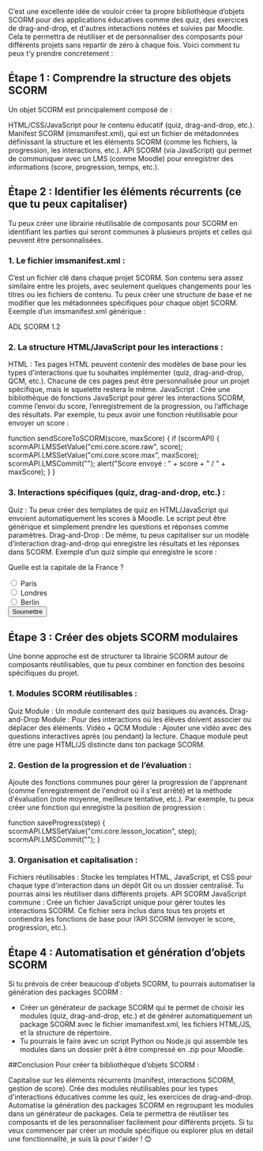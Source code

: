 C’est une excellente idée de vouloir créer ta propre bibliothèque d’objets SCORM pour des applications éducatives comme des quiz, des exercices de drag-and-drop, et d'autres interactions notées et suivies par Moodle. Cela te permettra de réutiliser et de personnaliser des composants pour différents projets sans repartir de zéro à chaque fois. Voici comment tu peux t’y prendre concrètement :

## Étape 1 : Comprendre la structure des objets SCORM

Un objet SCORM est principalement composé de :

HTML/CSS/JavaScript pour le contenu éducatif (quiz, drag-and-drop, etc.).
Manifest SCORM (imsmanifest.xml), qui est un fichier de métadonnées définissant la structure et les éléments SCORM (comme les fichiers, la progression, les interactions, etc.).
API SCORM (via JavaScript) qui permet de communiquer avec un LMS (comme Moodle) pour enregistrer des informations (score, progression, temps, etc.).

## Étape 2 : Identifier les éléments récurrents (ce que tu peux capitaliser)

Tu peux créer une librairie réutilisable de composants pour SCORM en identifiant les parties qui seront communes à plusieurs projets et celles qui peuvent être personnalisées.

### 1. Le fichier imsmanifest.xml :

C’est un fichier clé dans chaque projet SCORM. Son contenu sera assez similaire entre les projets, avec seulement quelques changements pour les titres ou les fichiers de contenu. Tu peux créer une structure de base et ne modifier que les métadonnées spécifiques pour chaque objet SCORM.
Exemple d’un imsmanifest.xml générique :

<manifest identifier="com.example.course"
          version="1.2"
          xmlns="http://www.imsproject.org/xsd/imscp_rootv1p1p2"
          xmlns:adlcp="http://www.adlnet.org/xsd/adlcp_rootv1p2">
<metadata>
<schema>ADL SCORM</schema>
<schemaversion>1.2</schemaversion>
</metadata>
<organizations default="defaultOrg">
<organization identifier="defaultOrg">
<item identifier="item1" identifierref="resource1">

<title>Quiz Interaction</title>
</item>
</organization>
</organizations>
<resources>
<resource identifier="resource1" type="webcontent" adlcp:scormtype="sco" href="index.html">
<file href="index.html"/>
</resource>
</resources>
</manifest>

### 2. La structure HTML/JavaScript pour les interactions :

HTML : Tes pages HTML peuvent contenir des modèles de base pour les types d’interactions que tu souhaites implémenter (quiz, drag-and-drop, QCM, etc.). Chacune de ces pages peut être personnalisée pour un projet spécifique, mais le squelette restera le même.
JavaScript : Crée une bibliothèque de fonctions JavaScript pour gérer les interactions SCORM, comme l’envoi du score, l’enregistrement de la progression, ou l’affichage des résultats.
Par exemple, tu peux avoir une fonction réutilisable pour envoyer un score :

function sendScoreToSCORM(score, maxScore) {
if (scormAPI) {
scormAPI.LMSSetValue("cmi.core.score.raw", score);
scormAPI.LMSSetValue("cmi.core.score.max", maxScore);
scormAPI.LMSCommit("");
alert("Score envoyé : " + score + " / " + maxScore);
}
}

### 3. Interactions spécifiques (quiz, drag-and-drop, etc.) :

Quiz : Tu peux créer des templates de quiz en HTML/JavaScript qui envoient automatiquement les scores à Moodle. Le script peut être générique et simplement prendre les questions et réponses comme paramètres.
Drag-and-Drop : De même, tu peux capitaliser sur un modèle d’interaction drag-and-drop qui enregistre les résultats et les réponses dans SCORM.
Exemple d’un quiz simple qui enregistre le score :

<form id="quizForm">
    <p>Quelle est la capitale de la France ?</p>
    <input type="radio" id="paris" name="capital" value="Paris"> Paris<br>
    <input type="radio" id="londres" name="capital" value="Londres"> Londres<br>
    <input type="radio" id="berlin" name="capital" value="Berlin"> Berlin<br>
    <button type="button" onclick="submitQuiz()">Soumettre</button>
</form>

<script>
    function submitQuiz() {
        const answer = document.querySelector('input[name="capital"]:checked').value;
        let score = (answer === "Paris") ? 100 : 0;
        sendScoreToSCORM(score, 100); // Envoie le score
    }
</script>

## Étape 3 : Créer des objets SCORM modulaires

Une bonne approche est de structurer ta librairie SCORM autour de composants réutilisables, que tu peux combiner en fonction des besoins spécifiques du projet.

### 1. Modules SCORM réutilisables :

Quiz Module : Un module contenant des quiz basiques ou avancés.
Drag-and-Drop Module : Pour des interactions où les élèves doivent associer ou déplacer des éléments.
Vidéo + QCM Module : Ajouter une vidéo avec des questions interactives après (ou pendant) la lecture.
Chaque module peut être une page HTML/JS distincte dans ton package SCORM.

### 2. Gestion de la progression et de l’évaluation :

Ajoute des fonctions communes pour gérer la progression de l'apprenant (comme l'enregistrement de l'endroit où il s'est arrêté) et la méthode d'évaluation (note moyenne, meilleure tentative, etc.).
Par exemple, tu peux créer une fonction qui enregistre la position de progression :

function saveProgress(step) {
scormAPI.LMSSetValue("cmi.core.lesson_location", step);
scormAPI.LMSCommit("");
}

### 3. Organisation et capitalisation :

Fichiers réutilisables : Stocke les templates HTML, JavaScript, et CSS pour chaque type d'interaction dans un dépôt Git ou un dossier centralisé. Tu pourras ainsi les réutiliser dans différents projets.
API SCORM JavaScript commune : Crée un fichier JavaScript unique pour gérer toutes les interactions SCORM. Ce fichier sera inclus dans tous tes projets et contiendra les fonctions de base pour l’API SCORM (envoyer le score, progression, etc.).

## Étape 4 : Automatisation et génération d’objets SCORM

Si tu prévois de créer beaucoup d'objets SCORM, tu pourrais automatiser la génération des packages SCORM :

- Créer un générateur de package SCORM qui te permet de choisir les modules (quiz, drag-and-drop, etc.) et de générer automatiquement un package SCORM avec le fichier imsmanifest.xml, les fichiers HTML/JS, et la structure de répertoire.
- Tu pourrais le faire avec un script Python ou Node.js qui assemble tes modules dans un dossier prêt à être compressé en .zip pour Moodle.

##Conclusion
Pour créer ta bibliothèque d’objets SCORM :

Capitalise sur les éléments récurrents (manifest, interactions SCORM, gestion de score).
Crée des modules réutilisables pour les types d'interactions éducatives comme les quiz, les exercices de drag-and-drop.
Automatise la génération des packages SCORM en regroupant les modules dans un générateur de packages.
Cela te permettra de réutiliser tes composants et de les personnaliser facilement pour différents projets. Si tu veux commencer par créer un module spécifique ou explorer plus en détail une fonctionnalité, je suis là pour t'aider ! 😊
